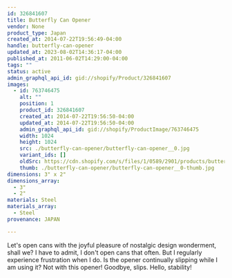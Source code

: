 ```yaml
---
id: 326841607
title: Butterfly Can Opener
vendor: None
product_type: Japan
created_at: 2014-07-22T19:56:49-04:00
handle: butterfly-can-opener
updated_at: 2023-08-02T14:36:17-04:00
published_at: 2011-06-02T14:29:00-04:00
tags: ""
status: active
admin_graphql_api_id: gid://shopify/Product/326841607
images:
  - id: 763746475
    alt: ""
    position: 1
    product_id: 326841607
    created_at: 2014-07-22T19:56:50-04:00
    updated_at: 2014-07-22T19:56:50-04:00
    admin_graphql_api_id: gid://shopify/ProductImage/763746475
    width: 1024
    height: 1024
    src: ./butterfly-can-opener/butterfly-can-opener__0.jpg
    variant_ids: []
    oldSrc: https://cdn.shopify.com/s/files/1/0589/2901/products/butterflycanopener.jpeg?v=1406073410
    thumb: ./butterfly-can-opener/butterfly-can-opener__0-thumb.jpg
dimensions: 3" x 2"
dimensions_array:
  - 3"
  - 2"
materials: Steel
materials_array:
  - Steel
provenance: JAPAN

---
```


Let's open cans with the joyful pleasure of nostalgic design wonderment, shall we? I have to admit, I don't open cans that often. But I regularly experience frustration when I do. Is the opener continually slipping while I am using it? Not with this opener! Goodbye, slips. Hello, stability!